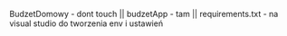BudzetDomowy - dont touch ||
budzetApp - tam ||
requirements.txt - na visual studio do tworzenia env i ustawień
